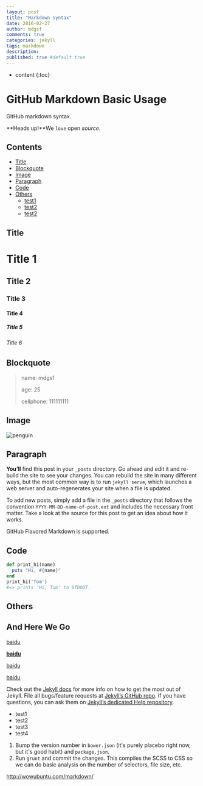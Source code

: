 ```yaml
---
layout: post
title: "Markdown syntax"
date: 2016-02-27
author: mdgsf
comments: true
categories: jekyll
tags: markdown
description:
published: true #default true
---
```


* content 
{:toc}

# GitHub Markdown Basic Usage

GitHub markdown syntax.

**Heads up!**We `love` open *source*.

## Contents

- [Title](#title)
- [Blockquote](#blockquote)
- [Image](#image)
- [Paragraph](#paragraph)
- [Code](#code)
- [Others](#others)
    - [test1](#test1)
    - [test2](#test2)
    - [test2](#test2)



## Title

# Title 1

## Title 2

### Title 3

#### Title 4

##### Title 5

###### Title 6



## Blockquote

> name: mdgsf
>
> age: 25
>
> cellphone: 111111111



## Image

<img src="{{ site.url }}/images/icons/penguin.png" alt="penguin" />


## Paragraph

<strong>You’ll</strong> find this post in your `_posts` directory. Go ahead and edit it and re-build the site to see your changes. You can rebuild the site in many different ways, but the most common way is to run `jekyll serve`, which launches a web server and auto-regenerates your site when a file is updated.

To add new posts, simply add a file in the `_posts` directory that follows the convention `YYYY-MM-DD-name-of-post.ext` and includes the necessary front matter. Take a look at the source for this post to get an idea about how it works.

GitHub Flavored Markdown is supported.



## Code

```ruby
def print_hi(name)
  puts "Hi, #{name}"
end
print_hi('Tom')
#=> prints 'Hi, Tom' to STDOUT.
```



## Others

## And Here We Go ##

[baidu](http://www.baidu.com)

[**baidu**](http://www.baidu.com)

<a href="http://www.baidu.com">baidu</a>

<a href="http://www.baidu.com" target="_blank">baidu</a>

Check out the [Jekyll docs][jekyll] for more info on how to get the most out of Jekyll. File all bugs/feature requests at [Jekyll’s GitHub repo][jekyll-gh]. If you have questions, you can ask them on [Jekyll’s dedicated Help repository][jekyll-help].

[jekyll]:      http://jekyllrb.com
[jekyll-gh]:   https://github.com/jekyll/jekyll
[jekyll-help]: https://github.com/jekyll/jekyll-help
[frontmatter]: http://jekyllrb.com/docs/frontmatter/
[github-easybook]: https://github.com/laobubu/jekyll-theme-EasyBook

- test1
- test2
- test3
- test4

1. Bump the version number in `bower.json` (it's purely placebo right now, but it's good habit) and `package.json`.
2. Run `grunt` and commit the changes. This compiles the SCSS to CSS so we can do basic analysis on the number of selectors, file size, etc.


http://wowubuntu.com/markdown/